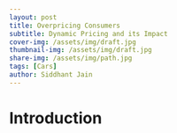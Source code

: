 ```yaml
---
layout: post
title: Overpricing Consumers
subtitle: Dynamic Pricing and its Impact
cover-img: /assets/img/draft.jpg
thumbnail-img: /assets/img/draft.jpg
share-img: /assets/img/path.jpg
tags: [Cars]
author: Siddhant Jain
---
```

# **Introduction**
